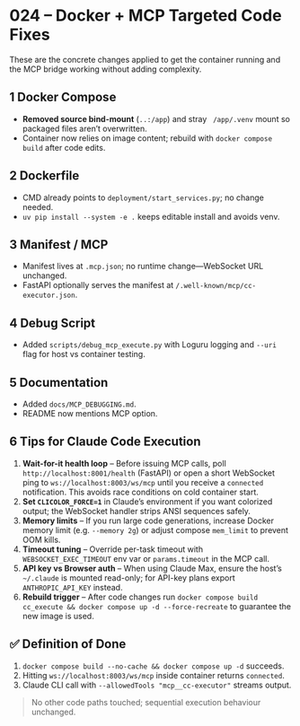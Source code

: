 # 024 – Docker + MCP Targeted Code Fixes

These are the concrete changes applied to get the container running and the MCP bridge working without adding complexity.

## 1 Docker Compose
* **Removed source bind-mount** (`..:/app`) and stray ` /app/.venv` mount so packaged files aren’t overwritten.
* Container now relies on image content; rebuild with `docker compose build` after code edits.

## 2 Dockerfile
* CMD already points to `deployment/start_services.py`; no change needed.
* `uv pip install --system -e .` keeps editable install and avoids venv.

## 3 Manifest / MCP
* Manifest lives at `.mcp.json`; no runtime change—WebSocket URL unchanged.
* FastAPI optionally serves the manifest at `/.well-known/mcp/cc-executor.json`.

## 4 Debug Script
* Added `scripts/debug_mcp_execute.py` with Loguru logging and `--uri` flag for host vs container testing.

## 5 Documentation
* Added `docs/MCP_DEBUGGING.md`.
* README now mentions MCP option.

## 6 Tips for Claude Code Execution

1. **Wait-for-it health loop** – Before issuing MCP calls, poll `http://localhost:8001/health` (FastAPI) or open a short WebSocket ping to `ws://localhost:8003/ws/mcp` until you receive a `connected` notification. This avoids race conditions on cold container start.
2. **Set `CLICOLOR_FORCE=1`** in Claude’s environment if you want colorized output; the WebSocket handler strips ANSI sequences safely.
3. **Memory limits** – If you run large code generations, increase Docker memory limit (e.g. `--memory 2g`) or adjust compose `mem_limit` to prevent OOM kills.
4. **Timeout tuning** – Override per-task timeout with `WEBSOCKET_EXEC_TIMEOUT` env var or `params.timeout` in the MCP call.
5. **API key vs Browser auth** – When using Claude Max, ensure the host’s `~/.claude` is mounted read-only; for API-key plans export `ANTHROPIC_API_KEY` instead.
6. **Rebuild trigger** – After code changes run `docker compose build cc_execute && docker compose up -d --force-recreate` to guarantee the new image is used.

## ✅ Definition of Done
1. `docker compose build --no-cache && docker compose up -d` succeeds.
2. Hitting `ws://localhost:8003/ws/mcp` inside container returns `connected`.
3. Claude CLI call with `--allowedTools "mcp__cc-executor"` streams output.

> No other code paths touched; sequential execution behaviour unchanged.
